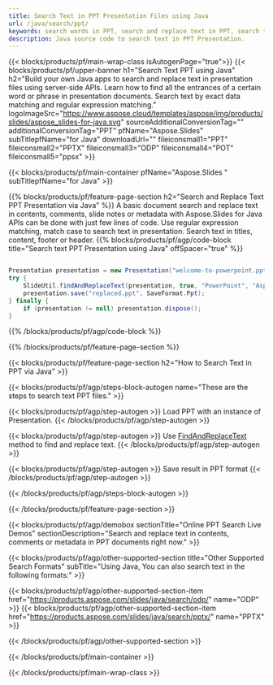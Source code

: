 ```yaml
---
title: Search Text in PPT Presentation Files using Java
url: /java/search/ppt/
keywords: search words in PPT, search and replace text in PPT, search text PPT Presentation
description: Java source code to search text in PPT Presentation.
---
```


{{< blocks/products/pf/main-wrap-class isAutogenPage="true">}}
{{< blocks/products/pf/upper-banner h1="Search Text PPT using Java" h2="Build your own Java apps to search and replace text in presentation files using server-side APIs. Learn how to find all the entrances of a certain word or phrase in presentation documents. Search text by exact data matching and regular expression matching." logoImageSrc="https://www.aspose.cloud/templates/aspose/img/products/slides/aspose_slides-for-java.svg" sourceAdditionalConversionTag="" additionalConversionTag="PPT" pfName="Aspose.Slides" subTitlepfName="for Java" downloadUrl="" fileiconsmall1="PPT" fileiconsmall2="PPTX" fileiconsmall3="ODP" fileiconsmall4="POT" fileiconsmall5="ppsx" >}}

{{< blocks/products/pf/main-container pfName="Aspose.Slides " subTitlepfName="for Java" >}}

{{% blocks/products/pf/feature-page-section  h2="Search and Replace Text PPT Presentation via Java" %}}
A basic document search and replace text in contents, comments, slide notes or metadata with Aspose.Slides for Java APIs can be done with just few lines of code. Use regular expression matching, match case to search text in presentation. Search text in titles, content, footer or header.
{{% blocks/products/pf/agp/code-block title="Search text PPT Presentation using Java" offSpacer="true" %}}

```java

Presentation presentation = new Presentation("welcome-to-powerpoint.ppt");
try {
    SlideUtil.findAndReplaceText(presentation, true, "PowerPoint", "Aspose.Slides", null);
    presentation.save("replaced.ppt", SaveFormat.Ppt);
} finally {
    if (presentation != null) presentation.dispose();
}
```

{{% /blocks/products/pf/agp/code-block %}}

{{% /blocks/products/pf/feature-page-section %}}

{{< blocks/products/pf/feature-page-section  h2="How to Search Text in PPT via Java" >}}

{{< blocks/products/pf/agp/steps-block-autogen name="These are the steps to search text PPT files." >}}

{{< blocks/products/pf/agp/step-autogen >}}
Load PPT with an instance of Presentation.
{{< /blocks/products/pf/agp/step-autogen >}}

{{< blocks/products/pf/agp/step-autogen >}}
Use [FindAndReplaceText](https://reference.aspose.com/slides/java/com.aspose.slides/slideutil/#findAndReplaceText-com.aspose.slides.IPresentation-boolean-java.lang.String-java.lang.String-) method to find and replace text.
{{< /blocks/products/pf/agp/step-autogen >}}

{{< blocks/products/pf/agp/step-autogen >}}
Save result in PPT format
{{< /blocks/products/pf/agp/step-autogen >}}

{{< /blocks/products/pf/agp/steps-block-autogen >}}

{{< /blocks/products/pf/feature-page-section >}}

{{< blocks/products/pf/agp/demobox sectionTitle="Online PPT Search Live Demos" sectionDescription="Search and replace text in contents, comments or metadata in PPT documents right now." >}}

{{< blocks/products/pf/agp/other-supported-section title="Other Supported Search Formats" subTitle="Using Java, You can also search text in the following formats:" >}}

{{< blocks/products/pf/agp/other-supported-section-item href="https://products.aspose.com/slides/java/search/odp/" name="ODP" >}}
{{< blocks/products/pf/agp/other-supported-section-item href="https://products.aspose.com/slides/java/search/pptx/" name="PPTX" >}}


{{< /blocks/products/pf/agp/other-supported-section >}}

{{< /blocks/products/pf/main-container >}}
    
{{< /blocks/products/pf/main-wrap-class >}}